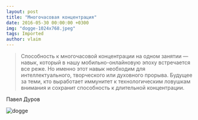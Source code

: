 ```yaml
---
layout: post
title: "Многочасовая концентрация"
date: 2016-05-30 00:00:00 +0300
img: "dogge-1024x768.jpeg"
tags: Imported
author: vlaim
---
```


> Способность к многочасовой концентрации на одном занятии — навык, который в нашу мобильно-онлайновую эпоху встречается все реже. Но именно этот навык необходим для интеллектуального, творческого или духовного прорыва. Будущее за теми, кто выработает иммунитет к технологическим ловушкам внимания и сохранит способность к длительной концентрации.

Павел Дуров

![dogge](/blog/assets/img/dogge-1024x768.jpeg)